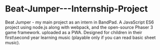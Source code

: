# Beat-Jumper---Internship-Project
Beat Jumper - my main project as an intern in BandPad. A JavaScript ES6 project using node.js along with webpack, and the open-source Phaser 3 game framework. uploaded as a PWA. Designed for children in their first\second year learning music (playable only if you can read basic sheet music).
